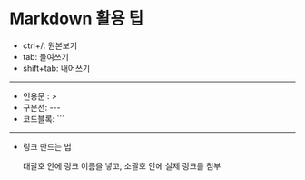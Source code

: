 # Markdown 활용 팁

- ctrl+/: 원본보기
- tab: 들여쓰기
- shift+tab: 내어쓰기



---

- 인용문 : >
- 구분선: ---
- 코드블록: ```



-------

- 링크 만드는 법

  []()

  대괄호 안에 링크 이름을 넣고, 소괄호 안에 실제 링크를 첨부